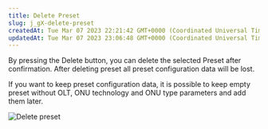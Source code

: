 ```yaml
---
title: Delete Preset
slug: j_gX-delete-preset
createdAt: Tue Mar 07 2023 22:21:42 GMT+0000 (Coordinated Universal Time)
updatedAt: Tue Mar 07 2023 23:06:48 GMT+0000 (Coordinated Universal Time)
---
```


By pressing the Delete button, you can delete the selected Preset after confirmation. After deleting preset all preset configuration data will be lost.

If you want to keep preset configuration data, it is possible to keep empty preset without OLT, ​ONU technology and ​ONU type parameters and add them later.

![Delete preset](../../assets/hlF6DGDCJgwJSWglb7QNG_image.png)

